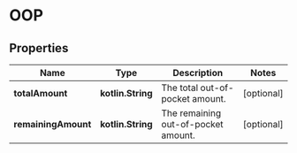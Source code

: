 
# OOP

## Properties
Name | Type | Description | Notes
------------ | ------------- | ------------- | -------------
**totalAmount** | **kotlin.String** | The total out-of-pocket amount. |  [optional]
**remainingAmount** | **kotlin.String** | The remaining out-of-pocket amount. |  [optional]



